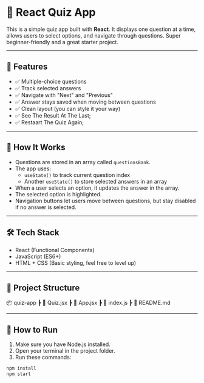 # 🎯 React Quiz App

This is a simple quiz app built with **React**. It displays one question at a time, allows users to select options, and navigate through questions. Super beginner-friendly and a great starter project.

---

## 🚀 Features

- ✅ Multiple-choice questions
- ✅ Track selected answers
- ✅ Navigate with "Next" and "Previous"
- ✅ Answer stays saved when moving between questions
- ✅ Clean layout (you can style it your way)
- ✅ See The Result At The Last;
- ✅ Restaart  The Quiz Again;

---

## 🧠 How It Works

- Questions are stored in an array called `questionsBank`.
- The app uses:
  - `useState()` to track current question index
  - Another `useState()` to store selected answers in an array
- When a user selects an option, it updates the answer in the array.
- The selected option is highlighted.
- Navigation buttons let users move between questions, but stay disabled if no answer is selected.

---

## 🛠️ Tech Stack

- React (Functional Components)
- JavaScript (ES6+)
- HTML + CSS (Basic styling, feel free to level up)

---

## 📁 Project Structure

📦 quiz-app
┣ 📄 Quiz.jsx
┣ 📄 App.jsx
┣ 📄 index.js
┣ 📄 README.md



---

## 🧪 How to Run

1. Make sure you have Node.js installed.
2. Open your terminal in the project folder.
3. Run these commands:

```bash
npm install
npm start
